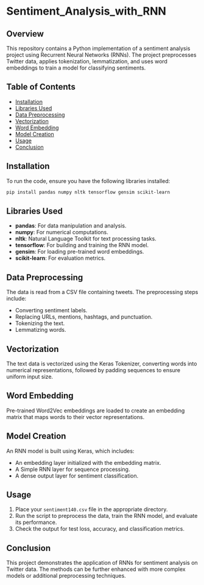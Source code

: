 # Sentiment_Analysis_with_RNN

## Overview
This repository contains a Python implementation of a sentiment analysis project using Recurrent Neural Networks (RNNs). The project preprocesses Twitter data, applies tokenization, lemmatization, and uses word embeddings to train a model for classifying sentiments.

## Table of Contents
- [Installation](#installation)
- [Libraries Used](#libraries-used)
- [Data Preprocessing](#data-preprocessing)
- [Vectorization](#vectorization)
- [Word Embedding](#word-embedding)
- [Model Creation](#model-creation)
- [Usage](#usage)
- [Conclusion](#conclusion)

## Installation
To run the code, ensure you have the following libraries installed:

```bash
pip install pandas numpy nltk tensorflow gensim scikit-learn
```

## Libraries Used
- **pandas**: For data manipulation and analysis.
- **numpy**: For numerical computations.
- **nltk**: Natural Language Toolkit for text processing tasks.
- **tensorflow**: For building and training the RNN model.
- **gensim**: For loading pre-trained word embeddings.
- **scikit-learn**: For evaluation metrics.

## Data Preprocessing
The data is read from a CSV file containing tweets. The preprocessing steps include:
- Converting sentiment labels.
- Replacing URLs, mentions, hashtags, and punctuation.
- Tokenizing the text.
- Lemmatizing words.

## Vectorization
The text data is vectorized using the Keras Tokenizer, converting words into numerical representations, followed by padding sequences to ensure uniform input size.

## Word Embedding
Pre-trained Word2Vec embeddings are loaded to create an embedding matrix that maps words to their vector representations.

## Model Creation
An RNN model is built using Keras, which includes:
- An embedding layer initialized with the embedding matrix.
- A Simple RNN layer for sequence processing.
- A dense output layer for sentiment classification.

## Usage
1. Place your `sentiment140.csv` file in the appropriate directory.
2. Run the script to preprocess the data, train the RNN model, and evaluate its performance.
3. Check the output for test loss, accuracy, and classification metrics.

## Conclusion
This project demonstrates the application of RNNs for sentiment analysis on Twitter data. The methods can be further enhanced with more complex models or additional preprocessing techniques.
